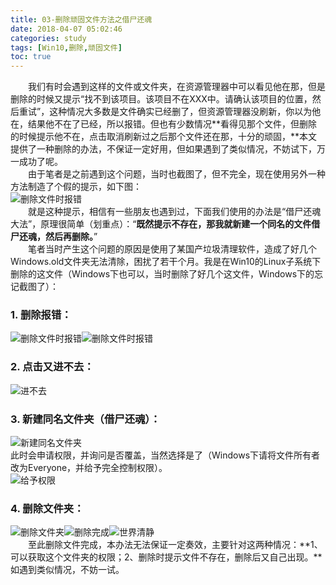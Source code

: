 ```yaml
---
title: 03-删除顽固文件方法之借尸还魂
date: 2018-04-07 05:02:46
categories: study
tags: [Win10,删除,顽固文件]
toc: true
---
```

&emsp;&emsp;我们有时会遇到这样的文件或文件夹，在资源管理器中可以看见他在那，但是删除的时候又提示“找不到该项目。该项目不在XXX中。请确认该项目的位置，然后重试”，这种情况大多数是文件确实已经删了，但资源管理器没刷新，你以为他在，结果他不在了已经，所以报错。但也有少数情况**看得见那个文件，但删除的时候提示他不在，点击取消刷新过之后那个文件还在那，十分的顽固，**本文提供了一种删除的办法，不保证一定好用，但如果遇到了类似情况，不妨试下，万一成功了呢。  
&emsp;&emsp;由于笔者是之前遇到这个问题，当时也截图了，但不完全，现在使用另外一种方法制造了个假的提示，如下图：  
![删除文件时报错](https://fslong.coding.me/blog/images/study/03/0.png)  
&emsp;&emsp;就是这种提示，相信有一些朋友也遇到过，下面我们使用的办法是“借尸还魂大法”，原理很简单（划重点）：“**既然提示不存在，那我就新建一个同名的文件借尸还魂，然后再删除。**”  
&emsp;&emsp;笔者当时产生这个问题的原因是使用了某国产垃圾清理软件，造成了好几个Windows.old文件夹无法清除，困扰了若干个月。我是在Win10的Linux子系统下删除的这文件（Windows下也可以，当时删除了好几个这文件，Windows下的忘记截图了）：
### 1. 删除报错：  
<!--more-->
![删除文件时报错](https://fslong.coding.me/blog/images/study/03/1.jpg)![删除文件时报错](https://fslong.coding.me/blog/images/study/03/2.jpg)  
### 2. 点击又进不去：  
![进不去](https://fslong.coding.me/blog/images/study/03/3.jpg)  
### 3. 新建同名文件夹（借尸还魂）：  
![新建同名文件夹](https://fslong.coding.me/blog/images/study/03/4.jpg)  
此时会申请权限，并询问是否覆盖，当然选择是了（Windows下请将文件所有者改为Everyone，并给予完全控制权限）。  
![给予权限](https://fslong.coding.me/blog/images/study/03/5.jpg)  
### 4. 删除文件夹：  
![删除文件夹](https://fslong.coding.me/blog/images/study/03/6.jpg)![删除完成](https://fslong.coding.me/blog/images/study/03/7.jpg)![世界清静](https://fslong.coding.me/blog/images/study/03/8.jpg)  
&emsp;&emsp;至此删除文件完成，本办法无法保证一定奏效，主要针对这两种情况：**1、可以获取这个文件夹的权限；2、删除时提示文件不存在，删除后又自己出现。**如遇到类似情况，不妨一试。  
  

